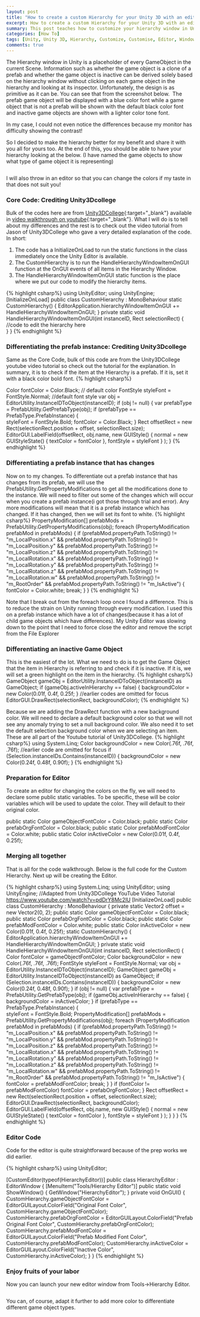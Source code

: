 ```yaml
---
layout: post
title: "How to create a custom Hierarchy for your Unity 3D with an editor"
excerpt: How to create a custom Hierarchy for your Unity 3D with an editor
summary: This post teaches how to customize your hierarchy window in Unity 3D Editor
categories: [How To]
tags: [Unity, Unity 3D, Hierarchy, Customize, Customise, Editor, Window, C Sharp, gaming, classic]
comments: true
---
```


The Hierarchy window in Unity is a placeholder of every GameObject in the current Scene. Information such as whether the game object is a clone of a prefab and whether the game object is inactive can be derived solely based on the hierarchy window without clicking on each game object in the hierarchy and looking at its inspector. Unfortunately, the design is as primitive as it can be. You can see that from the screenshot below.
<img src="{{ site.baseurl }}/images/Unity_Custom_Hierarchy_1.png" alt="">
The prefab game object will be displayed with a blue color font while a game object that is not a prefab will be shown with the default black color font and inactive game objects are shown with a lighter color tone font. 
<div class="info">In my case, I could not even notice the differences because my monitor has difficulty showing the contrast!</div>

So I decided to make the hierarchy better for my benefit and share it with you all for yours too.
At the end of this, you should be able to have your hierarchy looking at the below. (I have named the game objects to show what type of game object it is representing)

<img src="{{ site.baseurl }}/images/Unity_Custom_Hierarchy_2.png" alt="">

I will also throw in an editor so that you can change the colors if my taste in that does not suit you!

### Core Code: Crediting Unity3Dcollege
Bulk of the codes here are from [Unity3DCollege](https://unity3d.college){:target="_blank"} available in [video walkthrough on youtube](https://www.youtube.com/watch?v=pdDrY8Mc2lU&t=236s){:target="_blank"}. What I will do is to tell about my differences and the rest is to check out the video tutorial from Jason of Unity3DCollege who gave a very detailed explanation of the code. In short:<br>
1. The code has a <keyword>InitializeOnLoad</keyword> to run the static functions in the class immediately once the Unity Editor is available.<br>
2. The <keyword>CustomHierarchy</keyword> is to run the HandleHierarchyWindowItemOnGUI function at the OnGUI events of all items in the Hierarchy Window.<br>
3. The <keyword>HandleHierarchyWindowItemOnGUI</keyword> static function is the place where we put our code to modify the hierarchy items.

{% highlight csharp%}
using UnityEditor;
using UnityEngine;
[InitializeOnLoad]
public class CustomHierarchy : MonoBehaviour
    static CustomHierarchy()
    {
        EditorApplication.hierarchyWindowItemOnGUI += HandleHierarchyWindowItemOnGUI;
    }
    private static void HandleHierarchyWindowItemOnGUI(int instanceID, Rect selectionRect)
    {
		//code to edit the hierarchy here        
    }
}
{% endhighlight %}

### Differentiating the prefab instance: Crediting Unity3Dcollege
Same as the Core Code, bulk of this code are from the Unity3DCollege youtube video tutorial so check out the tutorial for the explanation. In summary, it is to check if the item at the Hierarchy is a prefab. If it is, set it with a black color bold font. 
{% highlight csharp%}

Color fontColor = Color.Black; // default color
FontStyle styleFont = FontStyle.Normal; //default font style
var obj = EditorUtility.InstanceIDToObject(instanceID);
if (obj != null)
{
    var prefabType = PrefabUtility.GetPrefabType(obj);
    if (prefabType == PrefabType.PrefabInstance)
    {   
        styleFont = FontStyle.Bold;
        fontColor = Color.Black;
    }
    Rect offsetRect = new Rect(selectionRect.position + offset, selectionRect.size);
	EditorGUI.LabelField(offsetRect, obj.name, new GUIStyle()
	{
	    normal = new GUIStyleState() { textColor = fontColor },
	    fontStyle = styleFont
	}
	);
}
{% endhighlight %}

### Differentiating a prefab instance that has changes
Now on to my changes. To differentiate out a prefab instance that has changes from its prefab, we will use the PrefabUtility.GetPropertyModifications to get all the modifications done to the instance. We will need to filter out some of the changes which will occur when you create a prefab instance(i got those through trial and error). Any more modifications will mean that it is a prefab instance which has changed. If it has changed, then we will set its font to white.
{% highlight csharp%}
PropertyModification[] prefabMods = PrefabUtility.GetPropertyModifications(obj);
foreach (PropertyModification prefabMod in prefabMods)
{
    if (prefabMod.propertyPath.ToString() != "m_LocalPosition.x" && prefabMod.propertyPath.ToString() != "m_LocalPosition.y" && prefabMod.propertyPath.ToString() != "m_LocalPosition.z" && prefabMod.propertyPath.ToString() != "m_LocalRotation.x" && prefabMod.propertyPath.ToString() != "m_LocalRotation.y" && prefabMod.propertyPath.ToString() != "m_LocalRotation.z" && prefabMod.propertyPath.ToString() != "m_LocalRotation.w" && prefabMod.propertyPath.ToString() != "m_RootOrder" && prefabMod.propertyPath.ToString() != "m_IsActive")
    {
        fontColor = Color.white;
        break;
    }
}
{% endhighlight %}

<div class="warning">Note that I break out from the foreach loop once I found a difference. This is to reduce the strain on Unity running through every modification. I used this on a prefab instance which have a lot of changes(because it has a lot of child game objects which have differences). My Unity Editor was slowing down to the point that I need to force close the editor and remove the script from the File Explorer</div>

### Differentiating an inactive Game Object
This is the easiest of the lot. What we need to do is to get the Game Object that the item in Hierarchy is referring to and check if it is inactive. If it is, we will set a green highlight on the item in the hierarchy.
{% highlight csharp%}
GameObject gameObj = EditorUtility.InstanceIDToObject(instanceID) as GameObject;
if (gameObj.activeInHierarchy == false)
{
    backgroundColor = new Color(0.01f, 0.4f, 0.25f;
}
//earlier codes are omitted for focus
EditorGUI.DrawRect(selectionRect, backgroundColor);
{% endhighlight %}

Because we are adding the DrawRect function with a new background color. We will need to declare a default background color so that we will not see any anomaly trying to set a null background color. We also need it to set the default selection background color when we are selecting an item. These are all part of the Youtube tutorial of Unity3DCollege. 
{% highlight csharp%}
using System.Linq;
Color backgroundColor = new Color(.76f, .76f, .76f);
//earlier code are omitted for focus
if (Selection.instanceIDs.Contains(instanceID))
{
    backgroundColor = new Color(0.24f, 0.48f, 0.90f);
}
{% endhighlight %}

### Preparation for Editor
To create an editor for changing the colors on the fly, we will need to declare some public static variables. To be specific, these will be color variables which will be used to update the color. They will default to their original color.

public static Color gameObjectFontColor = Color.black;
public static Color prefabOrgFontColor = Color.black;
public static Color prefabModFontColor = Color.white;
public static Color inActiveColor = new Color(0.01f, 0.4f, 0.25f);

### Merging all together
That is all for the code walkthrough. Below is the full code for the Custom Hierarchy. Next up will be creating the Editor.

{% highlight csharp%}
using System.Linq;
using UnityEditor;
using UnityEngine;
//Adapted from Unity3DCollege YouTube Video Tutorial https://www.youtube.com/watch?v=pdDrY8Mc2lU
[InitializeOnLoad]
public class CustomHierarchy : MonoBehaviour
{
    private static Vector2 offset = new Vector2(0, 2);
    public static Color gameObjectFontColor = Color.black;
    public static Color prefabOrgFontColor = Color.black;
    public static Color prefabModFontColor = Color.white;
    public static Color inActiveColor = new Color(0.01f, 0.4f, 0.25f);
    static CustomHierarchy()
    {
        EditorApplication.hierarchyWindowItemOnGUI += HandleHierarchyWindowItemOnGUI;
    }
    private static void HandleHierarchyWindowItemOnGUI(int instanceID, Rect selectionRect)
    {
        Color fontColor = gameObjectFontColor;
        Color backgroundColor = new Color(.76f, .76f, .76f);
        FontStyle styleFont = FontStyle.Normal;
        var obj = EditorUtility.InstanceIDToObject(instanceID);
        GameObject gameObj = EditorUtility.InstanceIDToObject(instanceID) as GameObject;
        if (Selection.instanceIDs.Contains(instanceID))
        {
            backgroundColor = new Color(0.24f, 0.48f, 0.90f);
        }
        if (obj != null)
        {
            var prefabType = PrefabUtility.GetPrefabType(obj);
            if (gameObj.activeInHierarchy == false)
            {
                backgroundColor = inActiveColor;
            }
            if (prefabType == PrefabType.PrefabInstance)
            {   
                styleFont = FontStyle.Bold;
                PropertyModification[] prefabMods = PrefabUtility.GetPropertyModifications(obj);
                foreach (PropertyModification prefabMod in prefabMods)
                {
                    if (prefabMod.propertyPath.ToString() != "m_LocalPosition.x" && prefabMod.propertyPath.ToString() != "m_LocalPosition.y" && prefabMod.propertyPath.ToString() != "m_LocalPosition.z" && prefabMod.propertyPath.ToString() != "m_LocalRotation.x" && prefabMod.propertyPath.ToString() != "m_LocalRotation.y" && prefabMod.propertyPath.ToString() != "m_LocalRotation.z" && prefabMod.propertyPath.ToString() != "m_LocalRotation.w" && prefabMod.propertyPath.ToString() != "m_RootOrder" && prefabMod.propertyPath.ToString() != "m_IsActive")
                    {
                        fontColor = prefabModFontColor;
                        break;
                    }
                }
                if (fontColor != prefabModFontColor) fontColor = prefabOrgFontColor;
            }
            Rect offsetRect = new Rect(selectionRect.position + offset, selectionRect.size);
            EditorGUI.DrawRect(selectionRect, backgroundColor);
            EditorGUI.LabelField(offsetRect, obj.name, new GUIStyle()
            {
                normal = new GUIStyleState() { textColor = fontColor },
                fontStyle = styleFont
            }
            );
        }
    }
}
{% endhighlight %}

### Editor Code

Code for the editor is quite straightforward because of the prep works we did earlier.

{% highlight csharp%}
using UnityEditor;

[CustomEditor(typeof(HierarchyEditor))]
public class HierarchyEditor : EditorWindow
{
    [MenuItem("Tools/Hierarchy Editor")]
    public static void ShowWindow()
    {
        GetWindow<HierarchyEditor>("HierarchyEditor");
    }
    private void OnGUI()
    {
        CustomHierarchy.gameObjectFontColor = EditorGUILayout.ColorField("Original Font Color", CustomHierarchy.gameObjectFontColor);
        CustomHierarchy.prefabOrgFontColor = EditorGUILayout.ColorField("Prefab Original Font Color", CustomHierarchy.prefabOrgFontColor);
        CustomHierarchy.prefabModFontColor = EditorGUILayout.ColorField("Prefab Modified Font Color", CustomHierarchy.prefabModFontColor);
        CustomHierarchy.inActiveColor = EditorGUILayout.ColorField("Inactive Color", CustomHierarchy.inActiveColor);
    }
}
{% endhighlight %}

### Enjoy fruits of your labor
Now you can launch your new editor window from Tools->Hierarchy Editor.

<img src="{{ site.baseurl }}/images/Unity_Custom_Hierarchy_3.gif" alt="">

You can, of course, adapt it further to add more color to differentiate different game object types.


